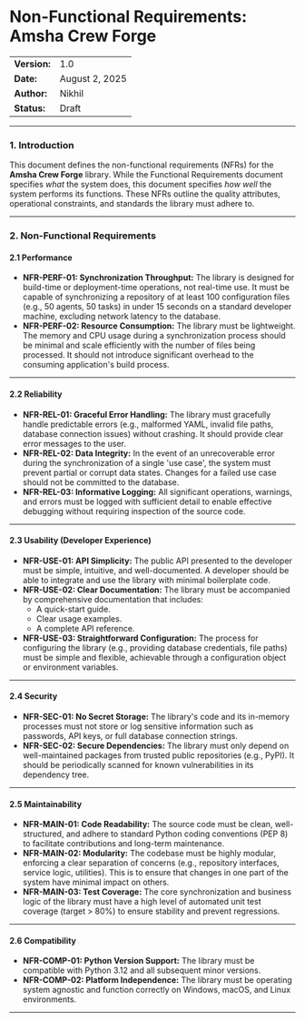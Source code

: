 # Non-Functional Requirements: Amsha Crew Forge

| |                |
| :--- |:---------------|
| **Version:** | 1.0            |
| **Date:** | August 2, 2025 |
| **Author:** | Nikhil         |
| **Status:** | Draft          |

-----

### 1. Introduction

This document defines the non-functional requirements (NFRs) for the **Amsha Crew Forge** library. While the Functional Requirements document specifies *what* the system does, this document specifies *how well* the system performs its functions. These NFRs outline the quality attributes, operational constraints, and standards the library must adhere to.

-----

### 2. Non-Functional Requirements

#### 2.1 Performance

-   **NFR-PERF-01: Synchronization Throughput:** The library is designed for build-time or deployment-time operations, not real-time use. It must be capable of synchronizing a repository of at least 100 configuration files (e.g., 50 agents, 50 tasks) in under 15 seconds on a standard developer machine, excluding network latency to the database.
-   **NFR-PERF-02: Resource Consumption:** The library must be lightweight. The memory and CPU usage during a synchronization process should be minimal and scale efficiently with the number of files being processed. It should not introduce significant overhead to the consuming application's build process.

-----

#### 2.2 Reliability

-   **NFR-REL-01: Graceful Error Handling:** The library must gracefully handle predictable errors (e.g., malformed YAML, invalid file paths, database connection issues) without crashing. It should provide clear error messages to the user.
-   **NFR-REL-02: Data Integrity:** In the event of an unrecoverable error during the synchronization of a single 'use case', the system must prevent partial or corrupt data states. Changes for a failed use case should not be committed to the database.
-   **NFR-REL-03: Informative Logging:** All significant operations, warnings, and errors must be logged with sufficient detail to enable effective debugging without requiring inspection of the source code.

-----

#### 2.3 Usability (Developer Experience)

-   **NFR-USE-01: API Simplicity:** The public API presented to the developer must be simple, intuitive, and well-documented. A developer should be able to integrate and use the library with minimal boilerplate code.
-   **NFR-USE-02: Clear Documentation:** The library must be accompanied by comprehensive documentation that includes:
    * A quick-start guide.
    * Clear usage examples.
    * A complete API reference.
-   **NFR-USE-03: Straightforward Configuration:** The process for configuring the library (e.g., providing database credentials, file paths) must be simple and flexible, achievable through a configuration object or environment variables.

-----

#### 2.4 Security

-   **NFR-SEC-01: No Secret Storage:** The library's code and its in-memory processes must not store or log sensitive information such as passwords, API keys, or full database connection strings.
-   **NFR-SEC-02: Secure Dependencies:** The library must only depend on well-maintained packages from trusted public repositories (e.g., PyPI). It should be periodically scanned for known vulnerabilities in its dependency tree.

-----

#### 2.5 Maintainability

-   **NFR-MAIN-01: Code Readability:** The source code must be clean, well-structured, and adhere to standard Python coding conventions (PEP 8) to facilitate contributions and long-term maintenance.
-   **NFR-MAIN-02: Modularity:** The codebase must be highly modular, enforcing a clear separation of concerns (e.g., repository interfaces, service logic, utilities). This is to ensure that changes in one part of the system have minimal impact on others.
-   **NFR-MAIN-03: Test Coverage:** The core synchronization and business logic of the library must have a high level of automated unit test coverage (target > 80%) to ensure stability and prevent regressions.

-----

#### 2.6 Compatibility

-   **NFR-COMP-01: Python Version Support:** The library must be compatible with Python 3.12 and all subsequent minor versions.
-   **NFR-COMP-02: Platform Independence:** The library must be operating system agnostic and function correctly on Windows, macOS, and Linux environments.

-----